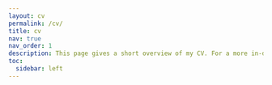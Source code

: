 ```yaml
---
layout: cv
permalink: /cv/
title: cv
nav: true
nav_order: 1
description: This page gives a short overview of my CV. For a more in-depth version, please reach out.
toc:
  sidebar: left
---
```


